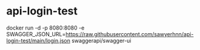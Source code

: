 # api-login-test

 docker run -d -p 8080:8080 -e SWAGGER_JSON_URL=https://raw.githubusercontent.com/sawyerhnn/api-login-test/main/login.json swaggerapi/swagger-ui
